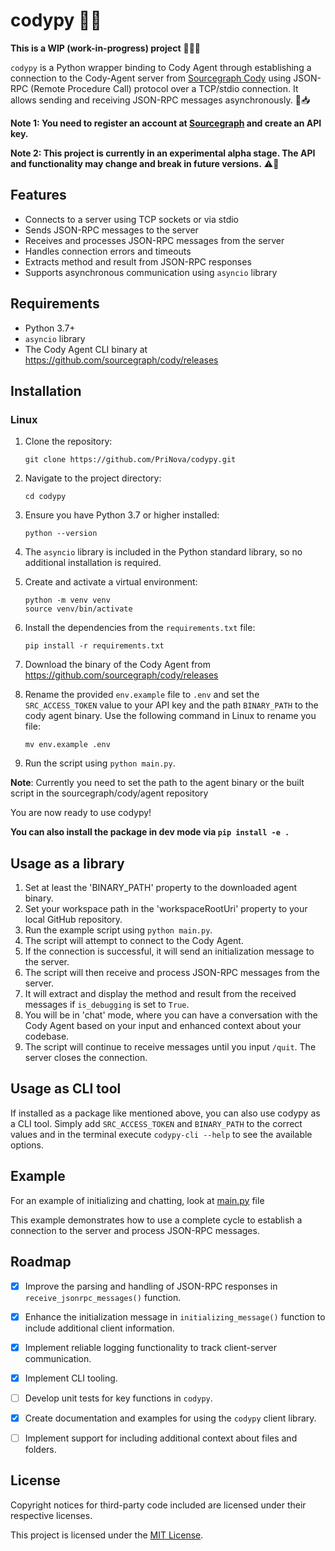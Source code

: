 # codypy 🐍🤖

**This is a WIP (work-in-progress) project** 🚧👷‍♂️

`codypy` is a Python wrapper binding to Cody Agent through establishing a connection to the Cody-Agent server from [Sourcegraph Cody](https://github.com/sourcegraph/cody) using JSON-RPC (Remote Procedure Call) protocol over a TCP/stdio connection. It allows sending and receiving JSON-RPC messages asynchronously. 📨📥

**Note 1: You need to register an account at [Sourcegraph](https://sourcegraph.com/) and create an API key.**

**Note 2: This project is currently in an experimental alpha stage. The API and functionality may change and break in future versions.** ⚠️🔧



## Features

- Connects to a server using TCP sockets or via stdio
- Sends JSON-RPC messages to the server
- Receives and processes JSON-RPC messages from the server
- Handles connection errors and timeouts
- Extracts method and result from JSON-RPC responses
- Supports asynchronous communication using `asyncio` library

## Requirements

- Python 3.7+
- `asyncio` library
- The Cody Agent CLI binary at https://github.com/sourcegraph/cody/releases

## Installation
### Linux

1. Clone the repository:
   ```
   git clone https://github.com/PriNova/codypy.git
   ```

1. Navigate to the project directory:
   ```
   cd codypy
   ```

1. Ensure you have Python 3.7 or higher installed:
   ```
   python --version
   ```

1. The `asyncio` library is included in the Python standard library, so no additional installation is required.

1. Create and activate a virtual environment:
   ```
   python -m venv venv
   source venv/bin/activate
   ```

1. Install the dependencies from the `requirements.txt` file:
   ```
   pip install -r requirements.txt
   ```

1. Download the binary of the Cody Agent from https://github.com/sourcegraph/cody/releases


1. Rename the provided `env.example` file to `.env` and set the `SRC_ACCESS_TOKEN` value to your API key and the path `BINARY_PATH` to the cody agent binary. Use the following command in Linux to rename you file: 
   ```
   mv env.example .env
   ```

1. Run the script using `python main.py`.

**Note**: Currently you need to set the path to the agent binary or the built script in the sourcegraph/cody/agent repository


You are now ready to use codypy!

**You can also install the package in dev mode via `pip install -e .`**

## Usage as a library

1. Set at least the 'BINARY_PATH' property to the downloaded agent binary.
1. Set your workspace path in the 'workspaceRootUri' property to your local GitHub repository.
1. Run the example script using `python main.py`.
1. The script will attempt to connect to the Cody Agent.
1. If the connection is successful, it will send an initialization message to the server.
1. The script will then receive and process JSON-RPC messages from the server.
1. It will extract and display the method and result from the received messages if `is_debugging` is set to `True`.
1. You will be in 'chat' mode, where you can have a conversation with the Cody Agent based on your input and enhanced context about your codebase.
1. The script will continue to receive messages until you input `/quit`. The server closes the connection.

## Usage as CLI tool

If installed as a package like mentioned above, you can also use codypy as a CLI tool. Simply add `SRC_ACCESS_TOKEN` and `BINARY_PATH` to the correct values and in the terminal execute `codypy-cli --help` to see the available options.

## Example

For an example of initializing and chatting, look at [main.py](https://github.com/PriNova/codypy/blob/main/main.py) file

This example demonstrates how to use a complete cycle to establish a connection to the server and process JSON-RPC messages.

## Roadmap

- [x] Improve the parsing and handling of JSON-RPC responses in `receive_jsonrpc_messages()` function.
- [x] Enhance the initialization message in `initializing_message()` function to include additional client information.
- [x] Implement reliable logging functionality to track client-server communication.
- [x] Implement CLI tooling.
- [ ] Develop unit tests for key functions in `codypy`.
- [x] Create documentation and examples for using the `codypy` client library.
- [ ] Implement support for including additional context about files and folders.


## License

Copyright notices for third-party code included are licensed under their respective licenses.

This project is licensed under the [MIT License](LICENSE).

